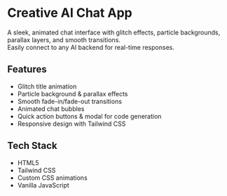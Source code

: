 # Creative AI Chat App

A sleek, animated chat interface with glitch effects, particle backgrounds, parallax layers, and smooth transitions.  
Easily connect to any AI backend for real-time responses.

## Features
- Glitch title animation
- Particle background & parallax effects
- Smooth fade-in/fade-out transitions
- Animated chat bubbles
- Quick action buttons & modal for code generation
- Responsive design with Tailwind CSS

## Tech Stack
- HTML5
- Tailwind CSS
- Custom CSS animations
- Vanilla JavaScript

